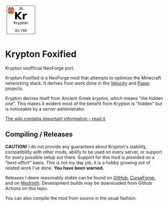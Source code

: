 <img height="100" src="./src/main/resources/icon.png" width="100" alt=""/>

# Krypton Foxified

Krypton unofficial NeoForge port.

Krypton Foxified is a NeoForge mod that attempts to optimize the Minecraft networking stack. It derives from work
done in the [Velocity](https://velocitypowered.com/) and [Paper](https://papermc.io) projects.

Krypton derives itself from Ancient Greek _kryptos_, which means "the hidden one". This makes
it evident most of the benefit from Krypton is "hidden" but is noticeable by a server administrator.

[The wiki contains important information &ndash; read it](https://github.com/astei/krypton/wiki).

## Compiling / Releases

**CAUTION!** I do not provide any guarantees about Krypton's stability, compatibility with other mods,
ability to be used on every server, or support for every possible setup out there. Support
for this mod is provided on a "best-effort" basis. This is not my day job, it is a hobby
growing out of related work I've done. **You have been warned.**

Releases I deem reasonably stable can be found on [GitHub](https://github.com/ThinkingStudios/KryptonFoxified/releases),
[CurseForge](https://www.curseforge.com/minecraft/mc-mods/krypton-foxified), and on [Modrinth](https://modrinth.com/mod/krypton-foxified).
Development builds may be downloaded from Github Actions on this repo.

You can also compile the mod from source in the usual fashion.